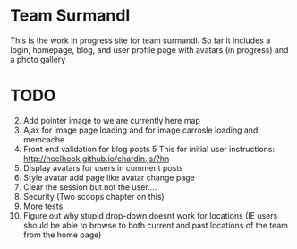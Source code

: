 Team Surmandl
==============

This is the work in progress site for team surmandl.  So far it includes a login, homepage, blog, and user profile page with avatars (in progress) and a photo gallery


TODO
========
2.  Add pointer image to we are currently here map
3.  Ajax for image page loading and for image carrosle loading and memcache
4.  Front end validation for blog posts
5   This for initial user instructions: http://heelhook.github.io/chardin.js/?hn
6.  Display avatars for users in comment posts
7.  Style avatar add page like avatar change page
8.  Clear the session but not the user....
9.  Security (Two scoops chapter on this)
10.  More tests
11.  Figure out why stupid drop-down doesnt work for locations (IE users should be able to browse to both current and past locations of the team from the home page)



